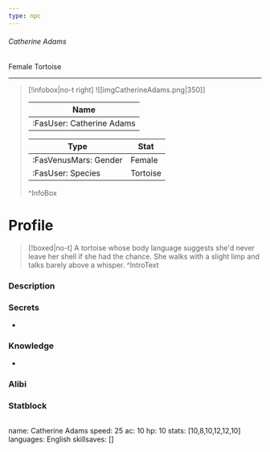 ```yaml
---
type: npc
---
```


###### Catherine Adams
<span class="sub2">Female Tortoise </span>
___

> [!infobox|no-t right]
> ![[imgCatherineAdams.png|350]]
> 
> | Name |
> | :----: |
> | :FasUser: Catherine Adams | 
> 
> | Type | Stat |
> | ---- | ---- |
> | :FasVenusMars: Gender | Female |
> | :FasUser: Species | Tortoise |
>^InfoBox

# Profile

> [!boxed|no-t]
> A tortoise whose body language suggests she'd never leave her shell if she had the chance. She walks with a slight limp and talks barely above a whisper.
>^IntroText

### Description


### Secrets
- 

### Knowledge
- 

### Alibi 


### Statblock
>```statblock
name: Catherine Adams
speed: 25
ac: 10
hp: 10
stats: [10,8,10,12,12,10]
languages: English
skillsaves: []